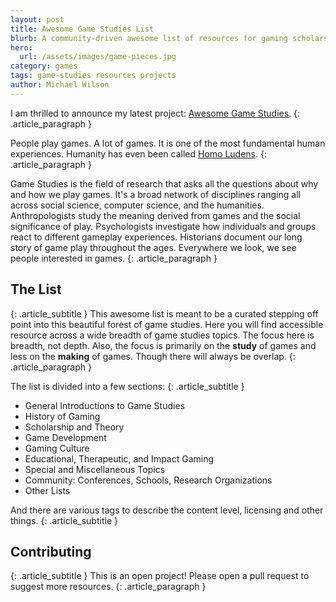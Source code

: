 ```yaml
---
layout: post
title: Awesome Game Studies List
blurb: A community-driven awesome list of resources for gaming scholarship, art, and sciences. Focused on general Game Scholarship Theories, Videogames, and Tabletop games.
hero:
  url: /assets/images/game-pieces.jpg
category: games
tags: game-studies resources projects
author: Michael Wilson
---
```

I am thrilled to announce my latest project: [Awesome Game Studies](https://github.com/electricjones/awesome-game-studies).
{: .article_paragraph }

People play games. A lot of games. It is one of the most fundamental human experiences.
Humanity has even been called [Homo Ludens](https://en.wikipedia.org/wiki/Homo_Ludens).
{: .article_paragraph }

Game Studies is the field of research that asks all the questions about why and how we play games.
It's a broad network of disciplines ranging all across social science, computer science, and the humanities.
Anthropologists study the meaning derived from games and the social significance of play.
Psychologists investigate how individuals and groups react to different gameplay experiences.
Historians document our long story of game play throughout the ages. Everywhere we look, we see people interested in games.
{: .article_paragraph }

## The List
{: .article_subtitle }
This awesome list is meant to be a curated stepping off point into this beautiful forest of game studies.
Here you will find accessible resource across a wide breadth of game studies topics.
The focus here is breadth, not depth. 
Also, the focus is primarily on the **study** of games and less on the **making** of games.
Though there will always be overlap.
{: .article_paragraph }

The list is divided into a few sections:
{: .article_subtitle }

- General Introductions to Game Studies
- History of Gaming
- Scholarship and Theory
- Game Development
- Gaming Culture
- Educational, Therapeutic, and Impact Gaming
- Special and Miscellaneous Topics
- Community: Conferences, Schools, Research Organizations
- Other Lists

And there are various tags to describe the content level, licensing and other things.
{: .article_subtitle }

## Contributing
{: .article_subtitle }
This is an open project! Please open a pull request to suggest more resources.
{: .article_paragraph }
